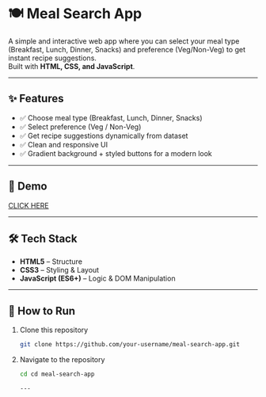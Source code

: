 # 🍽️ Meal Search App

A simple and interactive web app where you can select your meal type (Breakfast, Lunch, Dinner, Snacks) and preference (Veg/Non-Veg) to get instant recipe suggestions.  
Built with **HTML, CSS, and JavaScript**.

---

## ✨ Features
- ✅ Choose meal type (Breakfast, Lunch, Dinner, Snacks)  
- ✅ Select preference (Veg / Non-Veg)  
- ✅ Get recipe suggestions dynamically from dataset  
- ✅ Clean and responsive UI  
- ✅ Gradient background + styled buttons for a modern look  

---

## 📸 Demo
<a href="https://findermealapp.netlify.app/">CLICK HERE</a> 

---

## 🛠️ Tech Stack
- **HTML5** – Structure  
- **CSS3** – Styling & Layout  
- **JavaScript (ES6+)** – Logic & DOM Manipulation  

---

## 🚀 How to Run
1. Clone this repository  
   ```bash
   git clone https://github.com/your-username/meal-search-app.git
2. Navigate to the repository
   ```bash
   cd cd meal-search-app

   ---
   


